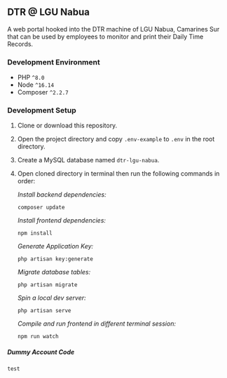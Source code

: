 ## DTR @ LGU Nabua
A web portal hooked into the DTR machine of LGU Nabua, Camarines Sur that can be used by employees to monitor and print their Daily Time Records.

### Development Environment
* PHP `^8.0`
* Node `^16.14`
* Composer `^2.2.7`

### Development Setup
1. Clone or download this repository.
2. Open the project directory and copy `.env-example` to `.env` in the root directory.
3. Create a MySQL database named `dtr-lgu-nabua`.
4. Open cloned directory in terminal then run the following commands in order:

    *Install backend dependencies:*
    ```composer log
    composer update
    ```
   
    *Install frontend dependencies:*
    ```composer log
    npm install
    ```
   
    *Generate Application Key:*
    ```composer log
    php artisan key:generate
    ```
   
    *Migrate database tables:*
    ```composer log
    php artisan migrate
    ```
   
    *Spin a local dev server:*
    ```composer log
    php artisan serve
    ```
   
   *Compile and run frontend in different terminal session:*
    ```composer log
    npm run watch
    ```
   
##### Dummy Account Code
```
test
```
   
